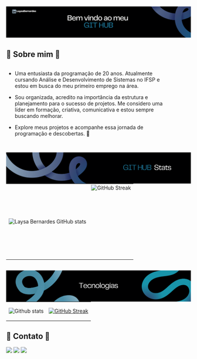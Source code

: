 ![Texto Alternativo](src/fundo.png)

## 🌟 Sobre mim 🌟

<div style="display: flex; justify-content: space-between; align-items: flex-start;">
  <div style="text-align: left; margin-right: 50px;">

- Uma entusiasta da programação de 20 anos. Atualmente cursando Análise e Desenvolvimento de Sistemas no IFSP e estou em busca do meu primeiro emprego na área.

- Sou organizada, acredito na importância da estrutura e planejamento para o sucesso de projetos. Me considero uma líder em formação, criativa, comunicativa e estou sempre buscando melhorar.

- Explore meus projetos e acompanhe essa jornada de programação e descobertas. 🚀

  </div>
</div>

##

<div>
      <img 
        align="left"
        src="src/2.png"
        alt="Github stats"
      />
<table>
  <tr>
    <td  style="margin-botton: 20px;">
      <img
        align="left"
        src="https://github-readme-stats.vercel.app/api?username=laysabernardes&show_icons=true&theme=transparent"
        alt="Laysa Bernardes GitHub stats"
      />
    </td>
    <td>
      <img
        align="left"
        height="200em"
        src="https://streak-stats.demolab.com?user=Laysabernardes&theme=transparent&hide_border=" alt="GitHub Streak"
      />
    </td>
  </tr>
</table>
</div>

##

<img 
  align="left"
  src="src/3.png"
  alt="Github stats"
/>


<table>
  <tr>
    <td>
      <img 
        height="200em"
        src="https://github-readme-stats.vercel.app/api/top-langs/?username=Laysabernardes&layout=compact&langs_counts=16&theme=transparent"
        alt="Github stats"
      />
    </td>
    <td>
      <p align="center">
        <a href="https://skillicons.dev">
          <img 
            src="https://skillicons.dev/icons?i=js,html,css,bootstrap,figma,react,nodejs,express,mongodb,mysql,github,git,cs,visualstudio,vscode&perline=5&theme=light" 
            alt="GitHub Streak"
          />
        </a>
      </p>
    </td>
  </tr>
</table>

## 🌟 Contato 🌟

<div> 
  <a href="https://instagram.com/laysa_bernardes" target="_blank"><img src="https://img.shields.io/badge/-Instagram-%23E4405F?style=for-the-badge&logo=instagram&logoColor=white" target="_blank"></a>
  <a href = "mailto:laysabernardes.ads@gmail.com"><img src="https://img.shields.io/badge/-Gmail-%23333?style=for-the-badge&logo=gmail&logoColor=white" target="_blank"></a>
  <a href="https://www.linkedin.com/in/laysabernardes/" target="_blank"><img src="https://img.shields.io/badge/-LinkedIn-%230077B5?style=for-the-badge&logo=linkedin&logoColor=white" target="_blank"></a> 
</div>

